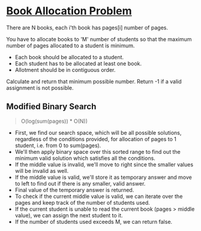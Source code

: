 # [Book Allocation Problem](https://www.geeksforgeeks.org/problems/allocate-minimum-number-of-pages0937/1/)

There are N books, each i'th book has pages[i] number of pages.

You have to allocate books to 'M' number of students so that the maximum number of pages allocated to a student is
minimum.

- Each book should be allocated to a student.
- Each student has to be allocated at least one book.
- Allotment should be in contiguous order.

Calculate and return that minimum possible number.
Return -1 if a valid assignment is not possible.

## Modified Binary Search

> O(log(sum(pages)) * O(N))

- First, we find our search space, which will be all possible solutions, regardless of the conditions provided, for
  allocation of pages to 1 student, i.e. from 0 to sum(pages).
- We'll then apply binary space over this sorted range to find out the minimum valid solution which satisfies all the
  conditions.
- If the middle value is invalid, we'll move to right since the smaller values will be invalid as well.
- If the middle value is valid, we'll store it as temporary answer and move to left to find out if there is any smaller,
  valid answer.
- Final value of the temporary answer is returned.
- To check if the current middle value is valid, we can iterate over the pages and keep track of the number of students used.
- If the current student is unable to read the current book (pages > middle value), we can assign the next student to it.
- If the number of students used exceeds M, we can return false.
